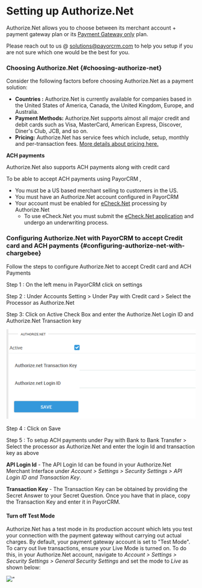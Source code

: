 # Setting up Authorize.Net



Authorize.Net allows you to choose between its merchant account + payment gateway plan or its [Payment Gateway only](https://www.authorize.net/solutions/merchantsolutions/pricing/?p=gwo)  plan.

Please reach out to us @ solutions@payorcrm.com to help you setup if you are not sure which one would be the best for you.

### Choosing Authorize.Net {#choosing-authorize-net}

Consider the following factors before choosing Authorize.Net as a payment solution:

* **Countries :** Authorize.Net is currently available for companies based in the United States of America, Canada, the United Kingdom, Europe, and Australia.
* **Payment Methods:** Authorize.Net supports almost all major credit and debit cards such as Visa, MasterCard, American Express, Discover, Diner's Club, JCB, and so on.
* **Pricing:** Authorize.Net has service fees which include, setup, monthly and per-transaction fees. [More details about pricing here.](https://www.authorize.net/solutions/merchantsolutions/pricing/) 

**ACH payments** 

Authorize.Net also supports ACH payments along with credit card 

To be able to accept ACH payments using PayorCRM ,

* You must be a US based merchant selling to customers in the US.
* You must have an Authorize.Net account configured in PayorCRM
* Your account must be enabled for [eCheck.Net](http://www.authorize.net/solutions/merchantsolutions/merchantservices/echeck/)  processing by Authorize.Net
  * To use eCheck.Net you must submit the [eCheck.Net application](http://www.authorize.net/files/echecknetapplication.pdf)  and undergo an underwriting process.



### Configuring Authorize.Net with PayorCRM to accept Credit card and ACH payments {#configuring-authorize-net-with-chargebee}

Follow the steps to configure Authorize.Net to accept Credit card and ACH Payments

Step 1 : On the left menu in PayorCRM click on settings

Step 2 : Under Accounts Setting &gt; Under Pay with Credit card &gt; Select the Processor as Authorize.Net

Step 3: Click on Active Check Box and enter the Authorize.Net Login ID and Authorize.Net Transaction key

![](../.gitbook/assets/image%20%284%29.png)

Step 4 : Click on Save

Step 5 : To setup ACH payments under Pay with Bank to Bank Transfer &gt; Select the processor as Authorize.Net and enter the login Id and transaction key as above

**API Login Id** - The API Login Id can be found in your Authorize.Net Merchant Interface under _Account &gt; Settings &gt; Security Settings &gt; API Login ID and Transaction Key_.

**Transaction Key** - The Transaction Key can be obtained by providing the Secret Answer to your Secret Question. Once you have that in place, copy the Transaction Key and enter it in PayorCRM.



#### Turn off Test Mode

Authorize.Net has a test mode in its production account which lets you test your connection with the payment gateway without carrying out actual charges. By default, your payment gateway account is set to "Test Mode". To carry out live transactions, ensure your Live Mode is turned on. To do this, in your Authorize.Net account, navigate to _Account &gt; Settings &gt; Security Settings &gt; General Security Settings_ and set the mode to _Live_ as shown below: 

![&quot;](https://www.chargebee.com/docs/assets/screenshots/images/authorize/testmode.png)



